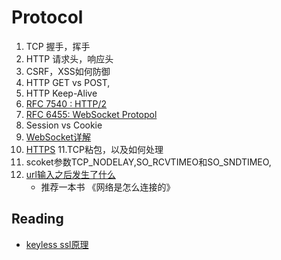 # Protocol

1. TCP  握手，挥手
2. HTTP 请求头，响应头
3. CSRF，XSS如何防御
4. HTTP GET vs POST,
5. HTTP Keep-Alive
6. [RFC 7540 :  HTTP/2 ](https://tools.ietf.org/html/rfc7540)
7. [RFC 6455:  WebSocket Protopol](https://tools.ietf.org/html/rfc6455)
8. Session vs Cookie
9. [WebSocket详解](http://www.52im.net/forum.php?mod=viewthread&tid=331&ctid=15)
10. [HTTPS](./https.md)
11.TCP粘包，以及如何处理
12. scoket参数TCP_NODELAY,SO_RCVTIMEO和SO_SNDTIMEO,
13. [url输入之后发生了什么](http://fex.baidu.com/blog/2014/05/what-happen/)
    - 推荐一本书 《网络是怎么连接的》
## Reading

* [keyless ssl原理](https://andblog.cn/?p=852)
